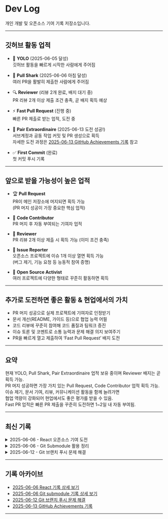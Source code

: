 # Dev Log

개인 개발 및 오픈소스 기여 기록 저장소입니다.

---

## 깃허브 활동 업적

- 🎉 **YOLO** (2025-06-05 달성)  
  깃허브 활동을 빠르게 시작한 사람에게 주어짐

- 🦈 **Pull Shark** (2025-06-06 아침 달성)  
  여러 PR을 활발히 제출한 사람에게 주어짐

- 🔍 **Reviewer** (리뷰 2개 완료, 배지 대기 중)  
  PR 리뷰 2개 이상 제출 조건 충족, 곧 배지 획득 예상

- ⚡ **Fast Pull Request** (진행 중)  
  빠른 PR 제출로 받는 업적, 도전 중

- 🏅 **Pair Extraordinaire** (2025-06-13 도전 성공!)  
  서브계정과 공동 작업 커밋 및 PR 생성으로 획득  
  자세한 도전 과정은 [2025-06-13 GitHub Achievements 기록](./logs/2025-06-13_GitHubAchievements.md) 참고

- ✅ **First Commit** (완료)  
  첫 커밋 푸시 기록

---

## 앞으로 받을 가능성이 높은 업적

- 🏆 **Pull Request**  
  PR이 메인 저장소에 머지되면 획득 가능  
  (PR 머지 성공이 가장 중요한 핵심 업적)

- 🏅 **Code Contributor**  
  PR 머지 후 자동 부여되는 기여자 업적

- 🔎 **Reviewer**  
  PR 리뷰 2개 이상 제출 시 획득 가능 (이미 조건 충족)

- 🐛 **Issue Reporter**  
  오픈소스 프로젝트에 이슈 1개 이상 열면 획득 가능  
  (버그 제기, 기능 요청 등 능동적 참여 증명)

- 🌟 **Open Source Activist**  
  여러 프로젝트에 다양한 형태로 꾸준히 활동하면 획득

---

## 추가로 도전하면 좋은 활동 & 현업에서의 가치

- PR 머지 성공으로 실제 프로젝트에 기여자로 인정받기  
- 문서 개선(README, 가이드 등)으로 협업 능력 어필  
- 코드 리뷰에 꾸준히 참여해 코드 품질과 팀워크 증진  
- 이슈 토론 및 코멘트로 소통 능력과 문제 해결 의지 보여주기  
- PR을 빠르게 열고 제출하여 ‘Fast Pull Request’ 배지 도전  

---

## 요약

현재 YOLO, Pull Shark, Pair Extraordinaire 업적 보유 중이며 Reviewer 배지는 곧 획득 가능.  
PR 머지 성공하면 가장 가치 있는 Pull Request, Code Contributor 업적 획득 가능.  
이슈 제기, 문서 기여, 리뷰, 커뮤니케이션 활동을 함께 늘려가면  
협업 역량이 강화되어 현업에서도 좋은 평가를 받을 수 있음.  
Fast PR 업적은 빠른 PR 제출을 꾸준히 도전하면 1~2일 내 자동 부여됨.

---

## 최신 기록

<details>
<summary>2025-06-06 - React 오픈소스 기여 도전</summary>

- 참여 프로젝트: React 이슈 [#17355](https://github.com/facebook/react/issues/17355)  
- 이슈 분석 및 수정 가능 코드 탐색  
- PR, 리뷰 업적 현황 점검 및 전략 수립  
- 어려운 코드 수정 대신 문서/오타 수정 이슈로 전환 계획  
- 배운 점: 대형 오픈소스 구조 이해, 협업 문화 체감  
- 향후 계획: 쉬운 이슈로 PR 생성, 지속적 기여 강화

</details>

<details> 
<summary>2025-06-06 - Git Submodule 활용 정리</summary>
학습 레포를 한 곳으로 모으기 위해 Git Submodule 적용

education_busan 레포에 html, css, python 등 16개 레포 정리

서브모듈 활용으로 구조 깔끔하게 정리, 포트폴리오 가독성 향상

관련 기록 보기: 2025-06-06-submodule-setup.md

</details>

<details> <summary>2025-06-12 - Git 브랜치 푸시 문제 해결</summary>
상황: 메인에서 커밋 후 개인 브랜치로 푸시하려다 안 됨

원인: 브랜치 이동 전 커밋, 체크아웃 미흡

해결: git checkout, git merge, git push 순으로 처리

교훈: 커밋 브랜치와 푸시 브랜치를 일치시킬 것

참고: git-branch-push-troubleshooting.md

</details>

---

## 기록 아카이브

- [2025-06-06 React 기록 상세 보기](./logs/2025-06-06.md)
- [2025-06-06 Git submodule 기록 상세 보기](./logs/2025-06-06-submodule-setup.md)
- [2025-06-12 Git 브랜치 푸시 문제 해결](./logs/2025-06-12-troubleshooting.md)
- [2025-06-13 GitHub Achievements 기록](./logs/2025-06-13_GitHubAchievements.md)

---
